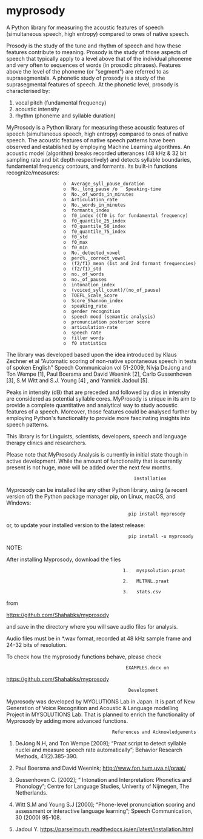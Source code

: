 # myprosody
A Python library for measuring the acoustic features of speech (simultaneous speech, high entropy) compared to ones of native speech.

Prosody is the study of the tune and rhythm of speech and how these features contribute to meaning. Prosody is the study of those aspects of speech that typically apply to a level above that of the individual phoneme and very often to sequences of words (in prosodic phrases). Features above the level of the phoneme (or "segment") are referred to as suprasegmentals. 
A phonetic study of prosody is a study of the suprasegmental features of speech. At the phonetic level, prosody is characterised by: 
1.	vocal pitch (fundamental frequency)
2.	acoustic intensity
3.	rhythm (phoneme and syllable duration)

MyProsody is a Python library for measuring these acoustic features of speech (simultaneous speech, high entropy) compared to ones of native speech. The acoustic features of native speech patterns have been observed and established by employing Machine Learning algorithms. An acoustic model (algorithm) breaks recorded utterances (48 kHz & 32 bit sampling rate and bit depth respectively) and detects syllable boundaries, fundamental frequency contours, and formants. Its built-in functions recognize/measures:

                         o	Average_syll_pause_duration 
                         o	No._long_pause /o	Speaking-time 
                         o	No._of_words_in_minutes
                         o	Articulation_rate
                         o	No._words_in_minutes
                         o	formants_index
                         o	f0_index ((f0 is for fundamental frequency)
                         o	f0_quantile_25_index 
                         o	f0_quantile_50_index 
                         o	f0_quantile_75_index 
                         o	f0_std 
                         o	f0_max 
                         o	f0_min 
                         o	No._detected_vowel 
                         o	perc%._correct_vowel
                         o	(f2/f1)_mean (1st and 2nd formant frequencies)
                         o	(f2/f1)_std
                         o	no._of_words
                         o	no._of_pauses
                         o	intonation_index 
                         o	(voiced_syll_count)/(no_of_pause)
                         o	TOEFL_Scale_Score 
                         o	Score_Shannon_index
                         o	speaking_rate
                         o	gender recognition
                         o	speech mood (semantic analysis)
                         o	pronunciation posterior score
                         o	articulation-rate 
                         o	speech rate 
                         o	filler words
                         o	f0 statistics

The library was developed based upon the idea introduced by Klaus Zechner et al “Automatic scoring of non-native spontaneous speech in tests of spoken English” Speech Communicaion vol 51-2009, Nivja DeJong and Ton Wempe [1], Paul Boersma and David Weenink [2], Carlo Gussenhoven [3], S.M Witt and S.J. Young [4] , and Yannick Jadoul [5].

 Peaks in intensity (dB) that are preceded and followed by dips in intensity are considered as potential syllable cores. 
MyProsody is unique in its aim to provide a complete quantitative and analytical way to study acoustic features of a speech. Moreover, those features could be analysed further by employing Python's functionality to provide more fascinating insights into speech patterns. 

This library is for Linguists, scientists, developers, speech and language therapy clinics and researchers.  

Please note that MyProsody Analysis is currently in initial state though in active development. While the amount of functionality that is currently present is not huge, more will be added over the next few months.


                                                   Installation

Myprosody can be installed like any other Python library, using (a recent version of) the Python package manager pip, on Linux, macOS, and Windows:

                                                 pip install myprosody

or, to update your installed version to the latest release:

                                                 pip install -u myprosody

NOTE: 

After installing Myprosody, download the files 

                                               1.	myspsolution.praat

                                               2.	MLTRNL.praat

                                               3.	stats.csv

from

https://github.com/Shahabks/myprosody

and save in the directory where you will save audio files for analysis.

Audio files must be in *.wav format, recorded at 48 kHz sample frame and 24-32 bits of resolution.

To check how the myprosody functions behave, please check 

                                                EXAMPLES.docx on

https://github.com/Shahabks/myprosody

                                                 Development

Myprosody was developed by MYOLUTIONS Lab in Japan. It is part of New Generation of Voice Recognition and Acoustic & Language modelling Project in MYSOLUTIONS Lab. That is planned to enrich the functionality of Myprosody by adding more advanced functions. 

                                           References and Acknowledgements

1.	DeJong N.H, and Ton Wempe [2009]; “Praat script to detect syllable nuclei and measure speech rate automatically”; Behavior Research Methods, 41(2).385-390.

2.	 Paul Boersma and David Weenink;  http://www.fon.hum.uva.nl/praat/

3.	Gussenhoven C. [2002]; “ Intonation and Interpretation: Phonetics and Phonology”; Centre for Language Studies, Univerity of Nijmegen, The Netherlands.  

4.	Witt S.M and Young S.J [2000]; “Phone-level pronunciation scoring and assessment or interactive language learning”; Speech Communication, 30 (2000) 95-108.

5.	Jadoul Y. https://parselmouth.readthedocs.io/en/latest/installation.html 
